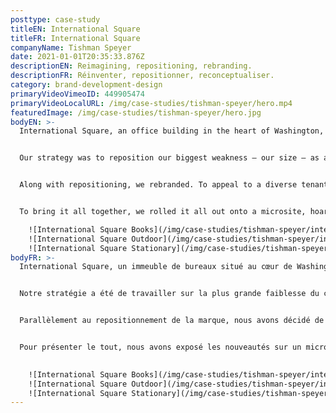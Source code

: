 ```yaml
---
posttype: case-study
titleEN: International Square
titleFR: International Square
companyName: Tishman Speyer
date: 2021-01-01T20:35:33.876Z
descriptionEN: Reimagining, repositioning, rebranding.
descriptionFR: Réinventer, repositionner, reconceptualiser.
category: brand-development-design
primaryVideoVimeoID: 449905474
primaryVideoLocalURL: /img/case-studies/tishman-speyer/hero.mp4
featuredImage: /img/case-studies/tishman-speyer/hero.jpg
bodyEN: >-
  International Square, an office building in the heart of Washington, DC, had a problem: they were struggling to attract tech tenants. In contrast to the sleek new developments they were competing with, the enormous 70s-era brutalist building felt gloomy and outdated. The size of the building turned off medium and small sized tenants who wanted smaller buildings where they could occupy an entire floor. On the verge of a modest renovation, the leasing team needed a new approach to attract the tech set without alienating their current conservative tenants.


  Our strategy was to reposition our biggest weakness – our size – as a competitive advantage. The building’s renovation would incorporate new services and amenities including a daycare, gym, food hall and grocery store. We found that true work-life balance was unrealistic for our high-performing tech set, and that a more fluid ‘work-life integration’ approach was becoming more popular. We repositioned the building to lean into this, positioning it as the place with everything you need to stay on top of life.


  Along with repositioning, we rebranded. To appeal to a diverse tenant base while keeping the current conservative tenants in mind, we created a robust color palette to ensure flexibility from playful to corporate; a new font and iconography to modernize the brand while still keeping it timeless; and updated the brand photography and monogram.


  To bring it all together, we rolled it all out onto a microsite, hoarding, brochures and even right down to their classy new business cards.

    ![International Square Books](/img/case-studies/tishman-speyer/international-square-books.jpg)
    ![International Square Outdoor](/img/case-studies/tishman-speyer/international-square-outdoor.jpg)
    ![International Square Stationary](/img/case-studies/tishman-speyer/international-square-stationary.jpg)
bodyFR: >-
  International Square, un immeuble de bureaux situé au cœur de Washington, DC, faisait face à un problème : ils avaient du mal à attirer des locataires du secteur technologique. Contrairement aux nouvelles et élégantes constructions avec lesquels ils étaient en concurrence, l’énorme bâtiment d’inspiration brutaliste des années 70 paraissait sombre et démodé. La taille de l’immeuble décourageait les locataires de petite et moyenne taille qui étaient à la recherche d’immeubles moins imposants où ils pourraient occuper un étage entier. Avant d’entreprendre une rénovation modeste, l’équipe de location avait besoin d’une nouvelle approche pour attirer des entreprises œuvrant dans la haute technologie, sans pour autant aliéner ses locataires actuels, plus traditionnels.


  Notre stratégie a été de travailler sur la plus grande faiblesse du client — la taille — pour en faire un avantage concurrentiel. La rénovation de l’immeuble comprendrait de nouveaux services et installations, notamment une garderie, un gymnase, un espace de restauration et une épicerie. Nous avons constaté qu’un véritable équilibre entre le travail et la vie privée n’était pas réaliste pour notre ensemble technologique hautement performant, et qu’une approche plus fluide d’intégration travail-vie privée » devenait de plus en plus populaire. Nous avons donc repositionné le bâtiment dans cette direction, le positionnant comme un lieu où tout est disponible pour faciliter le quotidien.


  Parallèlement au repositionnement de la marque, nous avons décidé de changer le nom. Pour plaire à une base locataires plus diversifiée, tout en gardant à l’esprit les locataires actuels, nous avons créé une palette de couleurs puissantes permettant d’harmoniser les espaces de détente et de travail ; nous avons opté pour une nouvelle police et iconographie afin de moderniser la marque, tout en conservant son image intemporelle ; et mis à jour la photographie et le monogramme de la marque.


  Pour présenter le tout, nous avons exposé les nouveautés sur un microsite, des panneaux publicitaires, des brochures et même jusqu’à la création de nouvelles cartes professionnelles très chics.
  

    ![International Square Books](/img/case-studies/tishman-speyer/international-square-books.jpg)
    ![International Square Outdoor](/img/case-studies/tishman-speyer/international-square-outdoor.jpg)
    ![International Square Stationary](/img/case-studies/tishman-speyer/international-square-stationary.jpg)
---
```

